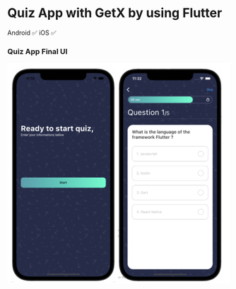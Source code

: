 # Quiz App with GetX by using Flutter

Android :white_check_mark: iOS :white_check_mark: 

### Quiz App Final UI

<!-- ![Preview](/gif.gif) -->

![App UI](/ui.png)
